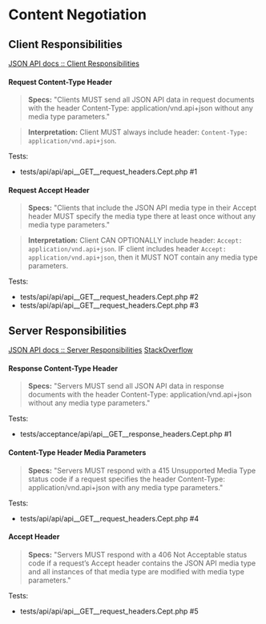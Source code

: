 Content Negotiation
===================

Client Responsibilities
-----------------------

[JSON API docs :: Client Responsibilities](http://jsonapi.org/format/#content-negotiation-clients)

#### Request Content-Type Header

> **Specs:**
> "Clients MUST send all JSON API data in request documents with the header Content-Type: application/vnd.api+json without any media type parameters."

> **Interpretation:**
> Client MUST always include header: `Content-Type: application/vnd.api+json`.

Tests:

* tests/api/api/api__GET__request_headers.Cept.php #1

#### Request Accept Header

> **Specs:**
> "Clients that include the JSON API media type in their Accept header MUST specify the media type there at least once without any media type parameters."

> **Interpretation:**
> Client CAN OPTIONALLY include header: `Accept: application/vnd.api+json`.
> IF client includes header `Accept: application/vnd.api+json`, then it MUST NOT contain any media type parameters.

Tests:

* tests/api/api/api__GET__request_headers.Cept.php #2
* tests/api/api/api__GET__request_headers.Cept.php #3

Server Responsibilities
-----------------------

[JSON API docs :: Server Responsibilities](http://jsonapi.org/format/#content-negotiation-servers)
[StackOverflow](http://stackoverflow.com/questions/33485488/json-api-spec-server-responsibilities-explanation)

#### Response Content-Type Header

> **Specs:**
> "Servers MUST send all JSON API data in response documents with the header Content-Type: application/vnd.api+json without any media type parameters."

Tests:

* tests/acceptance/api/api__GET__response_headers.Cept.php #1

#### Content-Type Header Media Parameters

> **Specs:**
> "Servers MUST respond with a 415 Unsupported Media Type status code if a request specifies the header Content-Type: application/vnd.api+json with any media type parameters."

Tests:

* tests/api/api/api__GET__request_headers.Cept.php #4

#### Accept Header

> **Specs:**
> "Servers MUST respond with a 406 Not Acceptable status code if a request’s Accept header contains the JSON API media type and all instances of that media type are modified with media type parameters."

Tests:

* tests/api/api/api__GET__request_headers.Cept.php #5
